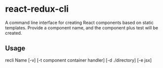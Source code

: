 # react-redux-cli
A command line interface for creating React components based on static templates. 
Provide a component name, and the component plus test will be created.

## Usage
recli Name [-v] [-t component container handler] [-d ./directory] [-e jsx]
